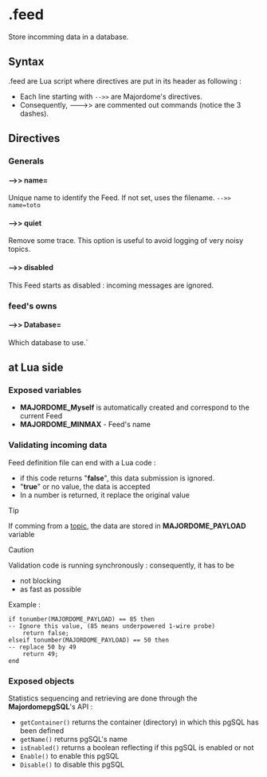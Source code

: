 # .feed

Store incomming data in a database.

## Syntax

.feed are Lua script where directives are put in its header as following :
- Each line starting with `-->>` are Majordome's directives.
- Consequently, --->> are commented out commands (notice the 3 dashes).

## Directives

### Generals

#### -->> name=
Unique name to identify the Feed. If not set, uses the filename.
`-->> name=toto`
#### -->> quiet
Remove some trace. This option is useful to avoid logging of very noisy topics.

#### -->> disabled
This Feed starts as disabled : incoming messages are ignored.

### feed's owns
#### -->> Database=
Which database to use.`

## at Lua side

### Exposed variables

- **MAJORDOME_Myself** is automatically created and correspond to the current Feed
- **MAJORDOME_MINMAX** - Feed's name

### Validating incoming data
Feed definition file can end with a Lua code : 
- if this code returns "**false**", this data submission is ignored.
- "**true**" or no value, the data is accepted
- In a number is returned, it replace the original value

> [!TIP]  
> If comming from a [topic](topic.md), the data are stored in **MAJORDOME_PAYLOAD** variable

> [!CAUTION]
> Validation code is running synchronously : consequently, it has to be 
> * not blocking
> * as fast as possible

Example :
```
if tonumber(MAJORDOME_PAYLOAD) == 85 then
-- Ignore this value, (85 means underpowered 1-wire probe)
	return false;
elseif tonumber(MAJORDOME_PAYLOAD) == 50 then
-- replace 50 by 49
	return 49;
end
```
### Exposed objects
Statistics sequencing and retrieving are done through the **MajordomepgSQL**'s API :
- `getContainer()` returns the container (directory) in which this pgSQL has been defined
- `getName()` returns pgSQL's name
- `isEnabled()` returns a boolean reflecting if this pgSQL is enabled or not
- `Enable()` to enable this pgSQL
- `Disable()` to disable this pgSQL 
